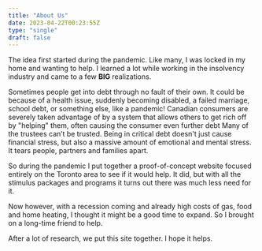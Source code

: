 ```yaml
---
title: "About Us"
date: 2023-04-22T00:23:55Z
type: "single"
draft: false
---
```

The idea first started during the pandemic. Like many, I was locked in my home and wanting to help. I learned a lot while working in the insolvency industry and came to a few **BIG** realizations.

Sometimes people get into debt through no fault of their own. It could be because of a health issue, suddenly becoming disabled, a failed marriage, school debt, or something else, like a pandemic!
Canadian consumers are severely taken advantage of by a system that allows others to get rich off by "helping" them, often causing the consumer even further debt
Many of the trustees can’t be trusted.
Being in critical debt doesn't just cause financial stress, but also a massive amount of emotional and mental stress. It tears people, partners and families apart.

So during the pandemic I put together a proof-of-concept website focused entirely on the Toronto area to see if it would help. It did, but with all the stimulus packages and programs it turns out there was much less need for it.

Now however, with a recession coming and already high costs of gas, food and home heating, I thought it might be a good time to expand. So I brought on a long-time friend to help.

After a lot of research, we put this site together. I hope it helps.
